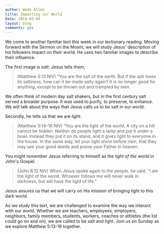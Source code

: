 ```yaml
---
author: Wade Allen
title: Impacting our World
Date: 2014-02-04
layout: blog
comments: yes
---
```

 
We come to another familiar text this week in our lectionary reading. Moving forward with the Sermon on the Mount, we will study Jesus' description of his followers impact on their world. He uses two familiar images to describe their influence.

The first image is *salt*. Jesus tells them,

>(Matthew 5:13 NIV) “You are the salt of the earth. But if the salt loses its saltiness, how can it be made salty again? It is no longer good for anything, except to be thrown out and trampled by men. 

We often think of modern day salt shakers, but in the first century salt served a broader purpose. It was used to purify, to preserve, to enhance. We will talk about the ways that Jesus calls us to be salt in our world.

Secondly, he tells us that we are *light*. 

>(Matthew 5:14–16 NIV) “You are the light of the world. A city on a hill cannot be hidden. Neither do people light a lamp and put it under a bowl. Instead they put it on its stand, and it gives light to everyone in the house. In the same way, let your light shine before men, that they may see your good deeds and praise your Father in heaven. 

You might remember Jesus referring to himself as the *light of the world* in John's Gospel.

>(John 8:12 NIV) When Jesus spoke again to the people, he said, “I am the light of the world. Whoever follows me will never walk in darkness, but will have the light of life.” 

Jesus assures us that we will carry on His mission of bringing light to this dark world.

As we study this text, we are challenged to examine the way we interact with our world. Whether we are teachers, employees, employers, neighbors, family members, students, workers, coaches or athletes (the list could go on and on), we are called to be salt and light. Join us on Sunday as we explore Matthew 5:13-16 together.
